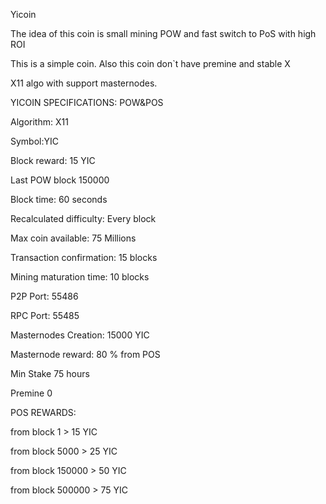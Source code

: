 Yicoin

The idea of this coin is small mining POW and fast switch to PoS with high ROI

This is a simple coin. Also this coin don`t have premine and stable X

X11 algo with support masternodes.

YICOIN SPECIFICATIONS: POW&POS

Algorithm: X11

Symbol:YIC

Block reward: 15 YIC

Last POW block 150000

Block time: 60 seconds

Recalculated difficulty: Every block

Max coin available: 75 Millions

Transaction confirmation: 15 blocks

Mining maturation time: 10 blocks

P2P Port: 55486

RPC Port: 55485

Masternodes Creation: 15000 YIC

Masternode reward: 80 % from POS

Min Stake 75 hours

Premine 0

POS REWARDS: 

from block 1 > 15 YIC

from block 5000 > 25 YIC

from block 150000 > 50 YIC

from block 500000 > 75 YIC
